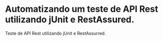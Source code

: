 # Automatizando um teste de API Rest utilizando jUnit e RestAssured.
Teste de API Rest utilizando jUnit e RestAssurred.
